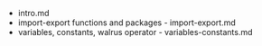 - intro.md
- import-export functions and packages - import-export.md
- variables, constants, walrus operator - variables-constants.md